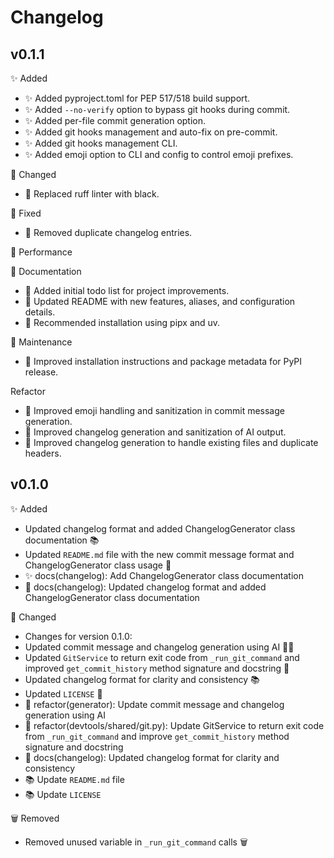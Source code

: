 # Changelog

## v0.1.1

✨ Added
- ✨ Added pyproject.toml for PEP 517/518 build support.
- ✨ Added `--no-verify` option to bypass git hooks during commit.
- ✨ Added per-file commit generation option.
- ✨ Added git hooks management and auto-fix on pre-commit.
- ✨ Added git hooks management CLI.
- ✨ Added emoji option to CLI and config to control emoji prefixes.

🔄 Changed
- 🔄 Replaced ruff linter with black.

🐛 Fixed
- 🐛 Removed duplicate changelog entries.

🚀 Performance

📝 Documentation
- 📝 Added initial todo list for project improvements.
- 📝 Updated README with new features, aliases, and configuration details.
- 📝 Recommended installation using pipx and uv.

🔧 Maintenance
- 🔧 Improved installation instructions and package metadata for PyPI release.

 Refactor
- 🔄 Improved emoji handling and sanitization in commit message generation.
- 🔄 Improved changelog generation and sanitization of AI output.
- 🔄 Improved changelog generation to handle existing files and duplicate headers.

## v0.1.0

✨ Added
- Updated changelog format and added ChangelogGenerator class documentation 📚
- Updated `README.md` file with the new commit message format and ChangelogGenerator class usage 📝
- ✨ docs(changelog): Add ChangelogGenerator class documentation
- 🐛 docs(changelog): Updated changelog format and added ChangelogGenerator class documentation

🔄 Changed
- Changes for version 0.1.0:
- Updated commit message and changelog generation using AI 👨‍💻
- Updated `GitService` to return exit code from `_run_git_command` and improved `get_commit_history` method signature and docstring 📝
- Updated changelog format for clarity and consistency 📚
- Updated `LICENSE` 📄
- 🔄 refactor(generator): Update commit message and changelog generation using AI
- 🔄 refactor(devtools/shared/git.py): Update GitService to return exit code from `_run_git_command` and improve `get_commit_history` method signature and docstring
- 🔄 docs(changelog): Updated changelog format for clarity and consistency
- 📚 Update `README.md` file
- 📚 Update `LICENSE`

🗑️ Removed
- Removed unused variable in `_run_git_command` calls 🗑️